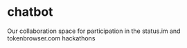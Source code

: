 # chatbot
Our collaboration space for participation in the status.im and tokenbrowser.com hackathons
